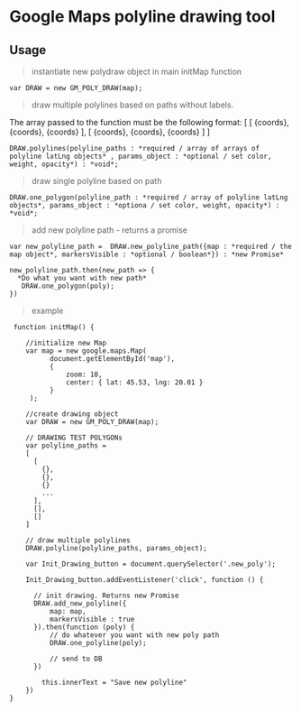 # Google Maps polyline drawing tool

## Usage


> instantiate  new polydraw object in main initMap function
```
var DRAW = new GM_POLY_DRAW(map);
```

> draw multiple polylines based on paths without labels. 

The array passed to the function must be the following format:
[
  [
    {coords},
    {coords},
    {coords}
  ],
  [
    {coords},
    {coords},
    {coords}
  ]
]

``` 
DRAW.polylines(polyline_paths : *required / array of arrays of polyline latLng objects* , params_object : *optional / set color, weight, opacity*) : *void*;
```

> draw single polyline based on path
```
DRAW.one_polygon(polyline_path : *required / array of polyline latLng objects*, params_object : *optiona / set color, weight, opacity*) : *void*;
```

> add new polyline path - returns a promise
```
var new_polyline_path =  DRAW.new_polyline_path({map : *required / the map object*, markersVisible : *optional / boolean*}) : *new Promise*

new_polyline_path.then(new_path => {
  *Do what you want with new path*
   DRAW.one_polygon(poly);
})
```

> example
```
 function initMap() { 
 
    //initialize new Map
    var map = new google.maps.Map(
          document.getElementById('map'),
          {
              zoom: 10,
              center: { lat: 45.53, lng: 20.01 }
          }
     );

    //create drawing object
    var DRAW = new GM_POLY_DRAW(map);

    // DRAWING TEST POLYGONs
    var polyline_paths = 
    [
      [
        {},
        {},
        {}
        ...
      ],
      [],
      []
    ]

    // draw multiple polylines
    DRAW.polyline(polyline_paths, params_object);

    var Init_Drawing_button = document.querySelector('.new_poly');

    Init_Drawing_button.addEventListener('click', function () {

      // init drawing. Returns new Promise
      DRAW.add_new_polyline({
          map: map,
          markersVisible : true
      }).then(function (poly) {
          // do whatever you want with new poly path
          DRAW.one_polyline(poly);

          // send to DB
      })

        this.innerText = "Save new polyline"
    })
}
```
